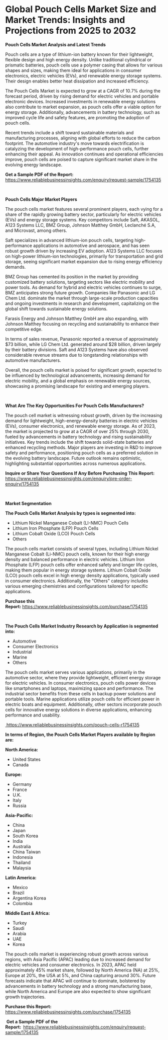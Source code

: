 <p><h1>Global Pouch Cells Market Size and Market Trends: Insights and Projections from 2025 to 2032</h1></p><p><strong>Pouch Cells Market Analysis and Latest Trends</strong></p>
<p><p>Pouch cells are a type of lithium-ion battery known for their lightweight, flexible design and high energy density. Unlike traditional cylindrical or prismatic batteries, pouch cells use a polymer casing that allows for various shapes and sizes, making them ideal for applications in consumer electronics, electric vehicles (EVs), and renewable energy storage systems. Their design enables better heat dissipation and increased efficiency.</p><p>The Pouch Cells Market is expected to grow at a CAGR of 10.7% during the forecast period, driven by rising demand for electric vehicles and portable electronic devices. Increased investments in renewable energy solutions also contribute to market expansion, as pouch cells offer a viable option for energy storage. Additionally, advancements in battery technology, such as improved cycle life and safety features, are promoting the adoption of pouch cells.</p><p>Recent trends include a shift toward sustainable materials and manufacturing processes, aligning with global efforts to reduce the carbon footprint. The automotive industry's move towards electrification is catalyzing the development of high-performance pouch cells, further enhancing their appeal. As innovation continues and operational efficiencies improve, pouch cells are poised to capture significant market share in the evolving energy landscape.</p></p>
<p><strong>Get a Sample PDF of the Report:&nbsp;</strong> <a href="https://www.reliablebusinessinsights.com/enquiry/request-sample/1754135?utm_campaign=2924&utm_medium=2&utm_source=Github&utm_content=ia&utm_term=17042025&utm_id=pouch-cells">https://www.reliablebusinessinsights.com/enquiry/request-sample/1754135</a></p>
<p>&nbsp;</p>
<p><strong>Pouch Cells Major Market Players</strong></p>
<p><p>The pouch cells market features several prominent players, each vying for a share of the rapidly growing battery sector, particularly for electric vehicles (EVs) and energy storage systems. Key competitors include Saft, AKASOL, A123 Systems LLC, BMZ Group, Johnson Matthey GmbH, Leclanché S.A, and Microvast, among others.</p><p>Saft specializes in advanced lithium-ion pouch cells, targeting high-performance applications in automotive and aerospace, and has seen robust growth driven by increasing EV adoption. A123 Systems LLC focuses on high-power lithium-ion technologies, primarily for transportation and grid storage, seeing significant market expansion due to rising energy efficiency demands.</p><p>BMZ Group has cemented its position in the market by providing customized battery solutions, targeting sectors like electric mobility and power tools. As demand for hybrid and electric vehicles continues to surge, BMZ anticipates strong future growth. Companies like Panasonic and LG Chem Ltd. dominate the market through large-scale production capacities and ongoing investments in research and development, capitalizing on the global shift towards sustainable energy solutions.</p><p>Farasis Energy and Johnson Matthey GmbH are also expanding, with Johnson Matthey focusing on recycling and sustainability to enhance their competitive edge. </p><p>In terms of sales revenue, Panasonic reported a revenue of approximately $73 billion, while LG Chem Ltd. generated around $28 billion, driven largely by their battery divisions. Saft and A123 Systems have also observed considerable revenue streams due to longstanding relationships with automotive manufacturers.</p><p>Overall, the pouch cells market is poised for significant growth, expected to be influenced by technological advancements, increasing demand for electric mobility, and a global emphasis on renewable energy sources, showcasing a promising landscape for existing and emerging players.</p></p>
<p>&nbsp;</p>
<p><strong>What Are The Key Opportunities For Pouch Cells Manufacturers?</strong></p>
<p><p>The pouch cell market is witnessing robust growth, driven by the increasing demand for lightweight, high-energy-density batteries in electric vehicles (EVs), consumer electronics, and renewable energy storage. As of 2023, the market is projected to grow at a CAGR of over 25% through 2030, fueled by advancements in battery technology and rising sustainability initiatives. Key trends include the shift towards solid-state batteries and enhanced recycling methods. Major players are investing in R&D to improve safety and performance, positioning pouch cells as a preferred solution in the evolving battery landscape. Future outlook remains optimistic, highlighting substantial opportunities across numerous applications.</p></p>
<p><strong>Inquire or Share Your Questions If Any Before Purchasing This Report:</strong> <a href="https://www.reliablebusinessinsights.com/enquiry/pre-order-enquiry/1754135?utm_campaign=2924&utm_medium=2&utm_source=Github&utm_content=ia&utm_term=17042025&utm_id=pouch-cells">https://www.reliablebusinessinsights.com/enquiry/pre-order-enquiry/1754135</a></p>
<p>&nbsp;</p>
<p><strong>Market Segmentation</strong></p>
<p><strong>The Pouch Cells Market Analysis by types is segmented into:</strong></p>
<p><ul><li>Lithium Nickel Manganese Cobalt (LI-NMC) Pouch Cells</li><li>Lithium Iron Phosphate (LFP) Pouch Cells</li><li>Lithium Cobalt Oxide (LCO) Pouch Cells</li><li>Others</li></ul></p>
<p><p>The pouch cells market consists of several types, including Lithium Nickel Manganese Cobalt (Li-NMC) pouch cells, known for their high energy density and balanced performance in electric vehicles. Lithium Iron Phosphate (LFP) pouch cells offer enhanced safety and longer life cycles, making them popular in energy storage systems. Lithium Cobalt Oxide (LCO) pouch cells excel in high energy density applications, typically used in consumer electronics. Additionally, the "Others" category includes various emerging chemistries and configurations tailored for specific applications.</p></p>
<p><strong>Purchase this Report:&nbsp;</strong><a href="https://www.reliablebusinessinsights.com/purchase/1754135?utm_campaign=2924&utm_medium=2&utm_source=Github&utm_content=ia&utm_term=17042025&utm_id=pouch-cells">https://www.reliablebusinessinsights.com/purchase/1754135</a></p>
<p>&nbsp;</p>
<p><strong>The Pouch Cells Market Industry Research by Application is segmented into:</strong></p>
<p><ul><li>Automotive</li><li>Consumer Electronics</li><li>Industrial</li><li>Marine</li><li>Others</li></ul></p>
<p><p>The pouch cells market serves various applications, primarily in the automotive sector, where they provide lightweight, efficient energy storage for electric vehicles. In consumer electronics, pouch cells power devices like smartphones and laptops, maximizing space and performance. The industrial sector benefits from these cells in backup power solutions and portable tools. Marine applications utilize pouch cells for efficient power in electric boats and equipment. Additionally, other sectors incorporate pouch cells for innovative energy solutions in diverse applications, enhancing performance and usability.</p></p>
<p><a href="https://www.reliablebusinessinsights.com/pouch-cells-r1754135?utm_campaign=2924&utm_medium=2&utm_source=Github&utm_content=ia&utm_term=17042025&utm_id=pouch-cells">&nbsp;https://www.reliablebusinessinsights.com/pouch-cells-r1754135</a></p>
<p><strong>In terms of Region, the Pouch Cells Market Players available by Region are:</strong></p>
<p>
    <p> <strong> North America: </strong>
        <ul>
            <li>United States</li>
            <li>Canada</li>
        </ul>
        </p> 
    <p> <strong> Europe: </strong>
        <ul>
            <li>Germany</li>
            <li>France</li>
            <li>U.K.</li>
            <li>Italy</li>
            <li>Russia</li>
        </ul>
        </p> 
    <p> <strong> Asia-Pacific: </strong>
        <ul>
            <li>China</li>
            <li>Japan</li>
            <li>South Korea</li>
            <li>India</li>
            <li>Australia</li>
            <li>China Taiwan</li>
            <li>Indonesia</li>
            <li>Thailand</li>
            <li>Malaysia</li>
        </ul>
        </p> 
    <p> <strong> Latin America: </strong>
        <ul>
            <li>Mexico</li>
            <li>Brazil</li>
            <li>Argentina Korea</li>
            <li>Colombia</li>
        </ul>
        </p> 
    <p> <strong> Middle East & Africa: </strong>
        <ul>
            <li>Turkey</li>
            <li>Saudi</li>
            <li>Arabia</li>
            <li>UAE</li>
            <li>Korea</li>
        </ul>
    </p>
    </p>
<p><p>The pouch cells market is experiencing robust growth across various regions, with Asia Pacific (APAC) leading due to increased demand for electric vehicles and consumer electronics. In 2023, APAC held approximately 45% market share, followed by North America (NA) at 25%, Europe at 20%, the USA at 5%, and China capturing around 30%. Future forecasts indicate that APAC will continue to dominate, bolstered by advancements in battery technology and a strong manufacturing base, while North America and Europe are also expected to show significant growth trajectories.</p></p>
<p><strong>Purchase this Report: </strong><a href="https://www.reliablebusinessinsights.com/purchase/1754135?utm_campaign=2924&utm_medium=2&utm_source=Github&utm_content=ia&utm_term=17042025&utm_id=pouch-cells">https://www.reliablebusinessinsights.com/purchase/1754135</a></p>
<p>&nbsp;<strong>Get a Sample PDF of the Report:&nbsp;&nbsp;</strong><a href="https://www.reliablebusinessinsights.com/enquiry/request-sample/1754135?utm_campaign=2924&utm_medium=2&utm_source=Github&utm_content=ia&utm_term=17042025&utm_id=pouch-cells">https://www.reliablebusinessinsights.com/enquiry/request-sample/1754135</a></p>
<p><strong></strong></p>
<p><p></p><p></p><p></p></p>